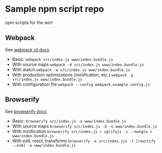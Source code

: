 # Sample npm script repo

npm scripts for the win!

## Webpack

See [webpack cli docs](https://github.com/webpack/docs/wiki/cli)

* Basic: `webpack src/index.js www/index.bundle.js`
* With source maps `webpack -d src/index.js www/index.bundle.js`
* With watch `webpack -w src/index.js www/index.bundle.js`
* With production optimizations (minification, etc.) `webpack -p src/index.js www/index.bundle.js`
* With configuration file `webpack --config webpack.example.config.js`

## Browserify

See [browserify docs](https://github.com/substack/node-browserify#usage)

* Basic: `browserify src/index.js -o www/index.bundle.js`
* With source maps `browserify src/index.js -d -o www/index.bundle.js`
* With minification `browserify src/index.js | uglifyjs -c --mangle > www/index.bundle.js`
* With es6, react, transforms `browserify -e src/index.jsx -t [reactify --es6] -o www/index.bundle.js`
